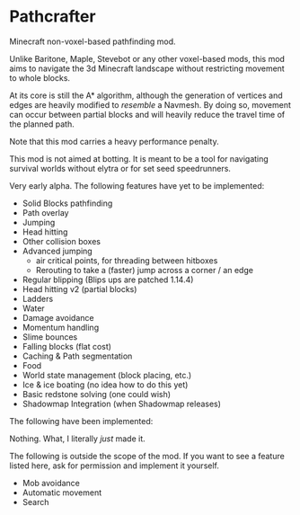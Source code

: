 # Pathcrafter

Minecraft non-voxel-based pathfinding mod.

Unlike Baritone, Maple, Stevebot or any other voxel-based mods, 
this mod aims to navigate the 3d Minecraft landscape without 
restricting movement to whole blocks.

At its core is still the A* algorithm, although the generation of
vertices and edges are heavily modified to _resemble_ a Navmesh.
By doing so, movement can occur between partial blocks and will
heavily reduce the travel time of the planned path.

Note that this mod carries a heavy performance penalty.

This mod is not aimed at botting. It is meant to be a tool for 
navigating survival worlds without elytra or for 
set seed speedrunners.

Very early alpha. The following features have yet to be implemented:

- Solid Blocks pathfinding
- Path overlay
- Jumping
- Head hitting
- Other collision boxes
- Advanced jumping
   - air critical points, for threading between hitboxes
   - Rerouting to take a (faster) jump across a corner / an edge
- Regular blipping (Blips ups are patched 1.14.4)
- Head hitting v2 (partial blocks)
- Ladders
- Water
- Damage avoidance
- Momentum handling
- Slime bounces
- Falling blocks (flat cost)
- Caching & Path segmentation
- Food
- World state management (block placing, etc.)
- Ice & ice boating (no idea how to do this yet)
- Basic redstone solving (one could wish)
- Shadowmap Integration (when Shadowmap releases)

The following have been implemented:

Nothing. What, I literally *just* made it.

The following is outside the scope of the mod. If you want to see
a feature listed here, ask for permission and implement it yourself.

- Mob avoidance
- Automatic movement
- Search